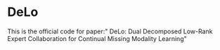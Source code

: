 # DeLo
This is the official code for paper:" DeLo: Dual Decomposed Low-Rank Expert Collaboration for Continual Missing Modality Learning"
